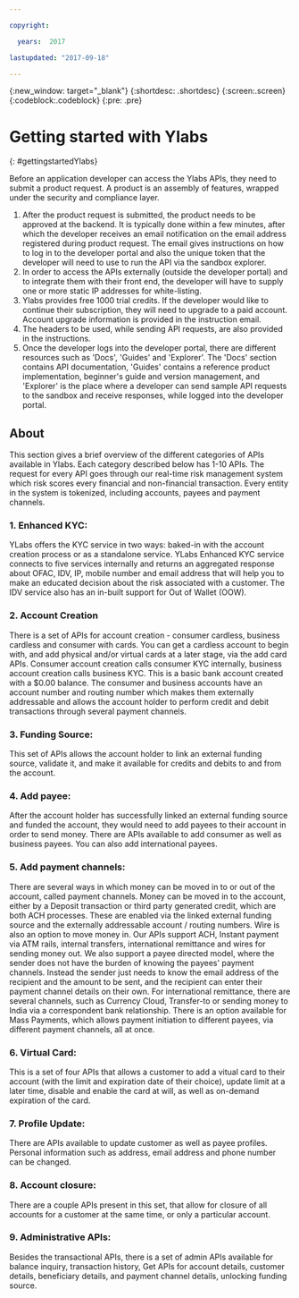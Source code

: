 ```yaml
---

copyright:

  years:  2017

lastupdated: "2017-09-18"

---
```


{:new_window: target="_blank"}
{:shortdesc: .shortdesc}
{:screen:.screen}
{:codeblock:.codeblock}
{:pre: .pre}

<!-- This template is for getting started with a Bluemix service. It is a task template intended to document productive use of the service. It is not intended for discovery and conceptual information.  -->

<!-- The name of this file should remain index.md.
Please delete out content examples and coding that you are not using for your service. -->

# Getting started with Ylabs
{: #gettingstartedYlabs}

<!-- Short description: REQUIRED
The short description section should include one to two sentences describing why a developer would want to use your service in an app. This should be conversational style. For search engine optimization, include the service long name and "Bluemix". Keep the {: shortdesc} after the first paragraph so that the framework renders it properly.

The Ylabs Marketplace is complete banking stack, with APIs for compliant account opening flows, provision to add payees, and money transfer via several channels, with real time risk monitoring capabilities. KYC flows are built in by default into account opening flows, as well as available satnd-alone. KYC service calls five endpoints for OFAC, IDV, phone, email and IP verification.
{:shortdesc}

<!-- If overview content is required, do not include it here. Put it in a separate "## About" section below the task section. -->

Before an application developer can access the Ylabs APIs, they need to submit a product request. A product is an assembly of features, wrapped under the security and compliance layer.

1. After the product request is submitted, the product needs to be approved at the backend. It is typically done within a few minutes, after which the developer receives an email notification on the email address registered during product request. The email gives instructions on how to log in to the developer portal and also the unique token that the developer will need to use to run the API via the sandbox explorer.
2. In order to access the APIs externally (outside the developer portal) and to integrate them with their front end, the developer will have to supply one or more static IP addresses for white-listing.
3. Ylabs provides free 1000 trial credits. If the developer would like to continue their subscription, they will need to upgrade to a paid account. Account upgrade information is provided in the instruction email.
4. The headers to be used, while sending API requests, are also provided in the instructions.
5. Once the developer logs into the developer portal, there are different resources such as 'Docs', 'Guides' and 'Explorer'. The 'Docs' section contains API documentation, 'Guides' contains a reference product implementation, beginner's guide and version management, and 'Explorer' is the place where a developer can send sample API requests to the sandbox and receive responses, while logged into the developer portal.


## About

This section gives a brief overview of the different categories of APIs available in Ylabs. Each category described below has 1-10 APIs. The request for every API goes through our real-time risk management system which risk scores every financial and non-financial transaction. Every entity in the system is tokenized, including accounts, payees and payment channels.

### 1. Enhanced KYC:
YLabs offers the KYC service in two ways: baked-in with the account creation process or as a standalone service. 
YLabs Enhanced KYC service connects to five services internally and returns an aggregated response about OFAC, IDV, IP, mobile number and email address that will help you to make an educated decision about the risk associated with a customer. The IDV service also has an in-built support for Out of Wallet (OOW).

### 2. Account Creation 
There is a set of APIs for account creation - consumer cardless, business cardless and consumer with cards. You can get a cardless account to begin with, and add physical and/or virtual cards at a later stage, via the add card APIs.
Consumer account creation calls consumer KYC internally, business account creation calls business KYC. This is a basic bank account created with a $0.00 balance. The consumer and business accounts have an account number and routing number which makes them externally addressable and allows the account holder to perform credit and debit transactions through several payment channels.

### 3. Funding Source:
This set of APIs allows the account holder to link an external funding source, validate it, and make it available for credits and debits to and from the account.

### 4. Add payee:
After the account holder has successfully linked an external funding source and funded the account, they would need to add payees to their account in order to send money. There are APIs available to add consumer as well as business payees. You can also add international payees.

### 5. Add payment channels:
There are several ways in which money can be moved in to or out of the account, called payment channels. Money can be moved in to the account, either by a Deposit transaction or third party generated credit, which are both ACH processes. These are enabled via the linked external funding source and the externally addressable account / routing numbers. Wire is also an option to move money in. 
Our APIs support ACH, Instant payment via ATM rails, internal transfers, international remittance and wires for sending money out. 
We also support a payee directed model, where the sender does not have the burden of knowing the payees' payment channels. Instead the sender just needs to know the email address of the recipient and the amount to be sent, and the recipient can enter their payment channel details on their own.
For international remittance, there are several channels, such as Currency Cloud, Transfer-to or sending money to India via a correspondent bank relationship.
There is an option available for Mass Payments, which allows payment initiation to different payees, via different payment channels, all at once. 

### 6. Virtual Card: 
This is a set of four APIs that allows a customer to add a vitual card to their account (with the limit and expiration date of their choice), update limit at a later time, disable and enable the card at will, as well as on-demand expiration of the card. 

### 7. Profile Update:
There are APIs available to update customer as well as payee profiles. Personal information such as address, email address and phone number can be changed.

### 8. Account closure:
There are a couple APIs present in this set, that allow for closure of all accounts for a customer at the same time, or only a particular account.

### 9. Administrative APIs:
Besides the transactional APIs, there is a set of admin APIs available for balance inquiry, transaction history, Get APIs for account details, customer details, beneficiary details, and payment channel details, unlocking funding source.


<!-- Related links section: still REQUIRED but moved to toc file (in your same folder).  Edit there.
-->
